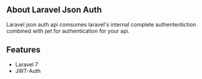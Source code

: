 ## About Laravel Json Auth

Laravel json auth api comsumes laravel's internal complete authententiction combined with jwt for authentication for your api. 

## Features
- Laravel 7
- JWT-Auth


